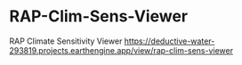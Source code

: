 # RAP-Clim-Sens-Viewer
RAP Climate Sensitivity Viewer
https://deductive-water-293819.projects.earthengine.app/view/rap-clim-sens-viewer
